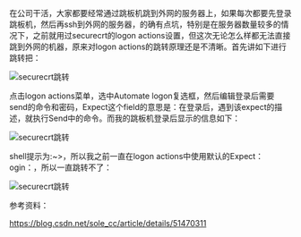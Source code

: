 在公司干活，大家都要经常通过跳板机跳到外网的服务器上，如果每次都要先登录跳板机，然后再ssh到外网的服务器，的确有点坑，特别是在服务器数量较多的情况下，之前就用过securecrt的logon actions设置，但这次无论怎么样都无法直接跳到外网的机器，原来对logon actions的跳转原理还是不清晰。首先讲如下进行跳转把：

![securecrt跳转](https://github.com/Lancger/opslinux/blob/master/images/securecrt-01.png)

点击logon actions菜单，选中Automate logon复选框，然后编辑登录后需要send的命令和密码，Expect这个field的意思是：在登录后，遇到该expect的描述，就执行Send中的命令。而我的跳板机登录后显示的信息如下：

![securecrt跳转](https://github.com/Lancger/opslinux/blob/master/images/securecrt-02.png)

shell提示为:~>，所以我之前一直在logon actions中使用默认的Expect：ogin：，所以一直跳转不了：

![securecrt跳转](https://github.com/Lancger/opslinux/blob/master/images/securecrt-03.png)

参考资料：

https://blog.csdn.net/sole_cc/article/details/51470311 
